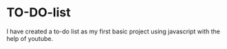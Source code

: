 # TO-DO-list<br>
I have created a to-do list as my first basic project using javascript with the help of youtube.